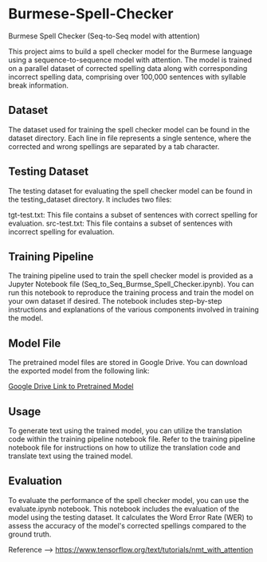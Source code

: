 # Burmese-Spell-Checker
Burmese Spell Checker (Seq-to-Seq model with attention)

This project aims to build a spell checker model for the Burmese language using a sequence-to-sequence model with attention. The model is trained on a parallel dataset of corrected spelling data along with corresponding incorrect spelling data, comprising over 100,000 sentences with syllable break information.

## Dataset
The dataset used for training the spell checker model can be found in the dataset directory.
Each line in file represents a single sentence, where the corrected and wrong spellings are separated by a tab character.

## Testing Dataset
The testing dataset for evaluating the spell checker model can be found in the testing_dataset directory. It includes two files:

tgt-test.txt: This file contains a subset of sentences with correct spelling for evaluation.
src-test.txt: This file contains a subset of sentences with incorrect spelling for evaluation.

## Training Pipeline
The training pipeline used to train the spell checker model is provided as a Jupyter Notebook file (Seq_to_Seq_Burmse_Spell_Checker.ipynb). You can run this notebook to reproduce the training process and train the model on your own dataset if desired. The notebook includes step-by-step instructions and explanations of the various components involved in training the model.

## Model File
The pretrained model files are stored in Google Drive. You can download the exported model from the following link:

[Google Drive Link to Pretrained Model](https://drive.google.com/drive/folders/1dsaMqduycRURGl84BPplUfDU7J2lIYN-?usp=sharing)

## Usage
To generate text using the trained model, you can utilize the translation code within the training pipeline notebook file. Refer to the training pipeline notebook file for instructions on how to utilize the translation code and translate text using the trained model.

## Evaluation
To evaluate the performance of the spell checker model, you can use the evaluate.ipynb notebook. This notebook includes the evaluation of the model using the testing dataset. It calculates the Word Error Rate (WER) to assess the accuracy of the model's corrected spellings compared to the ground truth.

Reference --> https://www.tensorflow.org/text/tutorials/nmt_with_attention




